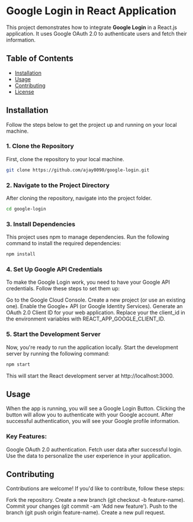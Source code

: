 # Google Login in React Application

This project demonstrates how to integrate **Google Login** in a React.js application. It uses Google OAuth 2.0 to authenticate users and fetch their information.

## Table of Contents

- [Installation](#installation)
- [Usage](#usage)
- [Contributing](#contributing)
- [License](#license)

## Installation

Follow the steps below to get the project up and running on your local machine.

### 1. Clone the Repository

First, clone the repository to your local machine.

```bash
git clone https://github.com/ajay0090/google-login.git
```

### 2. Navigate to the Project Directory

After cloning the repository, navigate into the project folder.

```bash
cd google-login
```

### 3. Install Dependencies

This project uses npm to manage dependencies. Run the following command to install the required dependencies:

```bash
npm install
```

### 4. Set Up Google API Credentials

To make the Google Login work, you need to have your Google API credentials. Follow these steps to set them up:

Go to the Google Cloud Console.
Create a new project (or use an existing one).
Enable the Google+ API (or Google Identity Services).
Generate an OAuth 2.0 Client ID for your web application.
Replace your the client_id in the environment variables with REACT_APP_GOOGLE_CLIENT_ID.

### 5. Start the Development Server

Now, you're ready to run the application locally. Start the development server by running the following command:

```bash
npm start
```

This will start the React development server at http://localhost:3000.

## Usage

When the app is running, you will see a Google Login Button.
Clicking the button will allow you to authenticate with your Google account.
After successful authentication, you will see your Google profile information.

### Key Features:

Google OAuth 2.0 authentication.
Fetch user data after successful login.
Use the data to personalize the user experience in your application.

## Contributing

Contributions are welcome! If you'd like to contribute, follow these steps:

Fork the repository.
Create a new branch (git checkout -b feature-name).
Commit your changes (git commit -am 'Add new feature').
Push to the branch (git push origin feature-name).
Create a new pull request.
